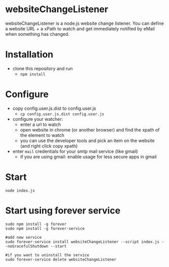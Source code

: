 # websiteChangeListener

websiteChangeListener is a node.js website change listener.
You can define a website URL + a xPath to watch and get immediately notified by eMail when something has changed.


# Installation

* clone this repository and run
  * `npm install`

# Configure

* copy config.user.js.dist to config.user.js
  * `cp config.user.js.dist config.user.js`
* configure your watcher:
  * enter a url to watch
  * open website in chrome (or another browser) and find the xpath of the element to watch
  * you can use the developer tools and pick an item on the website (and right click copy xpath)
* enter `mail` credentials for your smtp mail service (like gmail)
  * if you are using gmail: enable usage for less secure apps in gmail

# Start

    node index.js

# Start using forever service

    sudo npm install -g forever
    sudo npm install -g forever-service

    #add new service
    sudo forever-service install websiteChangeListener --script index.js --noGracefulShutdown --start

    #if you want to uninstall the service
    sudo forever-service delete websiteChangeListener